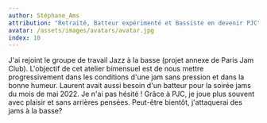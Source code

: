```yaml
---
author: Stéphane_Ams
attribution: "Retraité, Batteur expérimenté et Bassiste en devenir PJC"
avatar: /assets/images/avatars/avatar.jpg
index: 10
---
```

J'ai rejoint le groupe de travail Jazz à la basse (projet annexe de Paris Jam Club). L'objectif de cet atelier bimensuel est de nous mettre progressivement dans les conditions d'une jam sans pression et dans la bonne humeur.
Laurent avait aussi besoin d'un batteur pour la soirée jams du mois de mai 2022. Je n'ai pas hésité ! Grâce à PJC, je joue plus souvent avec plaisir et sans arrières pensées. Peut-être bientôt, j'attaquerai des jams à la basse?
